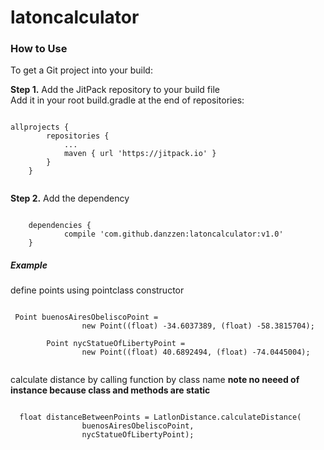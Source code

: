# latoncalculator
<h3>How to Use</h3>
<p>To get a Git project into your build:</p>
<b>Step 1.</b> Add the JitPack repository to your build file<br/>
Add it in your root build.gradle at the end of repositories:

```

allprojects {
		repositories {
			...
			maven { url 'https://jitpack.io' }
		}
	}
  
```

<b>Step 2.</b> Add the dependency

```

	dependencies {
	        compile 'com.github.danzzen:latoncalculator:v1.0'
	}

```

<h5>Example</h5>
<p>define points using pointclass constructor</p>

```

 Point buenosAiresObeliscoPoint =
                new Point((float) -34.6037389, (float) -58.3815704);

        Point nycStatueOfLibertyPoint =
                new Point((float) 40.6892494, (float) -74.0445004);
     
```
<p>calculate distance by calling function by class name <b>note no neeed of instance because class and methods are static</b></p>

```

  float distanceBetweenPoints = LatlonDistance.calculateDistance(
                buenosAiresObeliscoPoint,
                nycStatueOfLibertyPoint);

```


